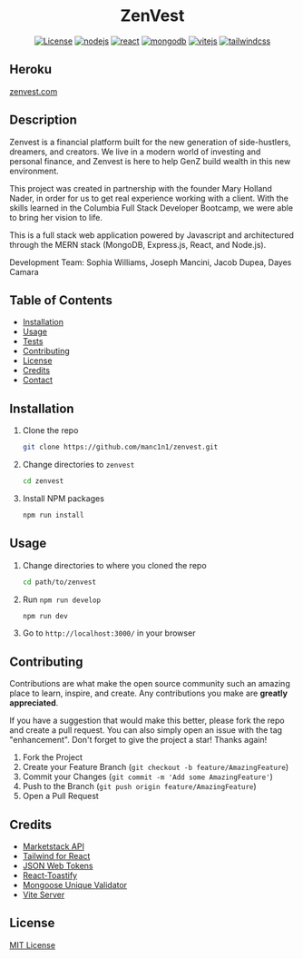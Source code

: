<div align="center">

# ZenVest

[![License](https://img.shields.io/github/license/manc1n1/zenvest.svg?style=for-the-badge)](https://github.com/manc1n1/zenvest/blob/master/LICENSE)
[![nodejs][node.js]][nodejs-url]
[![react][react]][react-url]
[![mongodb][mongodb]][mongodb-url]
[![vitejs][vite]][vite-url]
[![tailwindcss][tailwindcss]][tailwindcss-url]

</div>

## Heroku

[zenvest.com](https://zenvest-60807e9e13ea.herokuapp.com/)

## Description

Zenvest is a financial platform built for the new generation of side-hustlers, dreamers, and creators. We live in a modern world of investing and personal finance, and Zenvest is here to help GenZ build wealth in this new environment.

This project was created in partnership with the founder Mary Holland Nader, in order for us to get real experience working with a client. With the skills learned in the Columbia Full Stack Developer Bootcamp, we were able to bring her vision to life.

This is a full stack web application powered by Javascript and architectured through the MERN stack (MongoDB, Express.js, React, and Node.js).

Development Team: Sophia Williams, Joseph Mancini, Jacob Dupea, Dayes Camara 

## Table of Contents

-   [Installation](#installation)
-   [Usage](#usage)
-   [Tests](#tests)
-   [Contributing](#contributing)
-   [License](#license)
-   [Credits](#credits)
-   [Contact](#contact)

## Installation

1.  Clone the repo

    ```sh
    git clone https://github.com/manc1n1/zenvest.git
    ```

2.  Change directories to `zenvest`

    ```sh
    cd zenvest
    ```

3.  Install NPM packages

    ```sh
    npm run install
    ```

## Usage

1. Change directories to where you cloned the repo

    ```sh
    cd path/to/zenvest
    ```

2. Run `npm run develop`

    ```sh
    npm run dev
    ```

3. Go to `http://localhost:3000/` in your browser

## Contributing

Contributions are what make the open source community such an amazing place to learn, inspire, and create. Any contributions you make are **greatly appreciated**.

If you have a suggestion that would make this better, please fork the repo and create a pull request. You can also simply open an issue with the tag "enhancement".
Don't forget to give the project a star! Thanks again!

1. Fork the Project
2. Create your Feature Branch (`git checkout -b feature/AmazingFeature`)
3. Commit your Changes (`git commit -m 'Add some AmazingFeature'`)
4. Push to the Branch (`git push origin feature/AmazingFeature`)
5. Open a Pull Request

## Credits

-   [Marketstack API](https://marketstack.com/documentation)
-   [Tailwind for React](https://tailwindcss.com/)
-   [JSON Web Tokens](https://jwt.io/)
-   [React-Toastify](https://www.npmjs.com/package/react-toastify)
-   [Mongoose Unique Validator](https://www.npmjs.com/package/mongoose-unique-validator)
-   [Vite Server](https://vitejs.dev/)

## License

[MIT License](https://opensource.org/licenses/MIT)

[node.js]: https://img.shields.io/badge/node.js-333?style=for-the-badge&logo=nodedotjs
[nodejs-url]: https://nodejs.org/
[react]: https://img.shields.io/badge/react-333?style=for-the-badge&logo=react
[react-url]: https://react.dev/
[mongodb]: https://img.shields.io/badge/mongodb-333?style=for-the-badge&logo=mongodb
[mongodb-url]: https://www.mongodb.com/
[vite]: https://img.shields.io/badge/vite-333?style=for-the-badge&logo=vite
[vite-url]: https://vitejs.dev/
[tailwindcss]: https://img.shields.io/badge/tailwindcss-333?style=for-the-badge&logo=tailwindcss
[tailwindcss-url]: https://tailwindcss.com/
